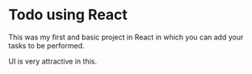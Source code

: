 # Todo using React 

This was my first and basic project in React in which you can add your tasks to be performed.   

UI is very attractive in this.





     


























































 


   
  





 




 





 



 




 














 



















































































